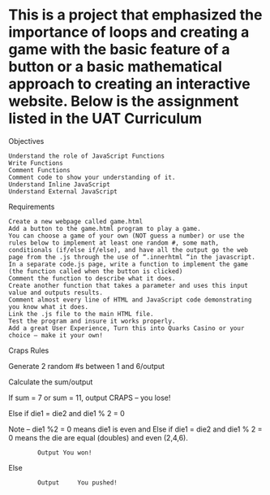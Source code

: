 This is a project that emphasized the importance of loops and creating a game with the basic feature of a button or a basic mathematical approach to creating an interactive website.
Below is the assignment listed in the UAT Curriculum
=======================================================
Objectives

    Understand the role of JavaScript Functions
    Write Functions
    Comment Functions
    Comment code to show your understanding of it.
    Understand Inline JavaScript
    Understand External JavaScript

Requirements

    Create a new webpage called game.html
    Add a button to the game.html program to play a game.
    You can choose a game of your own (NOT guess a number) or use the rules below to implement at least one random #, some math, conditionals (if/else if/else), and have all the output go the web page from the .js through the use of “.innerhtml “in the javascript.
    In a separate code.js page, write a function to implement the game (the function called when the button is clicked)
    Comment the function to describe what it does.
    Create another function that takes a parameter and uses this input value and outputs results.
    Comment almost every line of HTML and JavaScript code demonstrating you know what it does.
    Link the .js file to the main HTML file.
    Test the program and insure it works properly.
    Add a great User Experience, Turn this into Quarks Casino or your choice – make it your own!

Craps Rules

Generate 2 random #s between 1 and 6/output

Calculate the sum/output

If sum = 7 or sum = 11, output CRAPS – you lose!

Else if die1 = die2 and die1 % 2 = 0

Note – die1 %2 = 0 means die1 is even and Else if die1 = die2 and die1 % 2 = 0 means the die are equal (doubles) and even (2,4,6).

            Output You won!

Else

            Output     You pushed!

 
